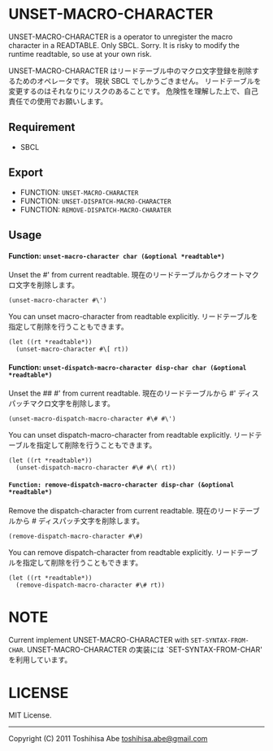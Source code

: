 
UNSET-MACRO-CHARACTER
=====================

UNSET-MACRO-CHARACTER is a operator to unregister the macro character in a READTABLE.
Only SBCL. Sorry.
It is risky to modify the runtime readtable, so use at your own risk.

UNSET-MACRO-CHARACTER はリードテーブル中のマクロ文字登録を削除するためのオペレータです。
現状 SBCL でしかうごきません。
リードテーブルを変更するのはそれなりにリスクのあることです。
危険性を理解した上で、自己責任での使用でお願いします。


Requirement
-----------
* SBCL

Export
------
* FUNCTION: `UNSET-MACRO-CHARACTER`
* FUNCTION: `UNSET-DISPATCH-MACRO-CHARACTER`
* FUNCTION: `REMOVE-DISPATCH-MACRO-CHARATER`

Usage
-----

#### Function: `unset-macro-character char (&optional *readtable*)`
Unset the #\' from current readtable.
現在のリードテーブルからクオートマクロ文字を削除します。

    (unset-macro-character #\')

You can unset macro-character from readtable explicitly.
リードテーブルを指定して削除を行うこともできます。

    (let ((rt *readtable*))
      (unset-macro-character #\[ rt))

#### Function: `unset-dispatch-macro-character disp-char char (&optional *readtable*)`
Unset the #\# #\' from current readtable.
現在のリードテーブルから #' ディスパッチマクロ文字を削除します。

    (unset-macro-dispatch-macro-character #\# #\')
    
You can unset dispatch-macro-character from readtable explicitly.
リードテーブルを指定して削除を行うこともできます。

    (let ((rt *readtable*))
      (unset-dispatch-macro-character #\# #\( rt))
      
#### `Function: remove-dispatch-macro-character disp-char (&optional *readtable*)`
Remove the dispatch-character from current readtable.
現在のリードテーブルから # ディスパッチ文字を削除します。

    (remove-dispatch-macro-character #\#)
    
You can remove dispatch-character from readtable explicitly.
リードテーブルを指定して削除を行うこともできます。

    (let ((rt *readtable*))
      (remove-dispatch-macro-character #\# rt))


NOTE
====
Current implement UNSET-MACRO-CHARACTER with `SET-SYNTAX-FROM-CHAR`.
UNSET-MACRO-CHARACTER の実装には `SET-SYNTAX-FROM-CHAR' を利用しています。


LICENSE
=======
MIT License.

-----

Copyright (C) 2011 Toshihisa Abe <toshihisa.abe@gmail.com>
